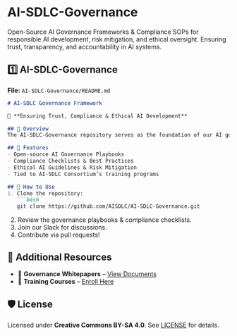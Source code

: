 # AI-SDLC-Governance
Open-Source AI Governance Frameworks &amp; Compliance SOPs for responsible AI development, risk mitigation, and ethical oversight. Ensuring trust, transparency, and accountability in AI systems.

## **1️⃣ AI-SDLC-Governance**
**File:** `AI-SDLC-Governance/README.md`
```markdown
# AI-SDLC Governance Framework

🚀 **Ensuring Trust, Compliance & Ethical AI Development**

## 📌 Overview
The AI-SDLC-Governance repository serves as the foundation of our AI governance approach, providing a comprehensive **Standard Operating Procedure (SOP) Framework** designed for developers, compliance officers, and policymakers.

## 🔹 Features
- Open-source AI Governance Playbooks
- Compliance Checklists & Best Practices
- Ethical AI Guidelines & Risk Mitigation
- Tied to AI-SDLC Consortium’s training programs

## 📖 How to Use
1. Clone the repository:
   ```bash
   git clone https://github.com/AISDLC/AI-SDLC-Governance.git
   ```
2. Review the governance playbooks & compliance checklists.
3. Join our Slack for discussions.
4. Contribute via pull requests!

## 📌 Additional Resources
- 📜 **Governance Whitepapers** – [View Documents](https://notion.ai-sdlc.institute/whitepapers)
- 📅 **Training Courses** – [Enroll Here](https://ai-sdlc.institute/membership)

## 🛡️ License
Licensed under **Creative Commons BY-SA 4.0**. See [LICENSE](LICENSE) for details.
```
